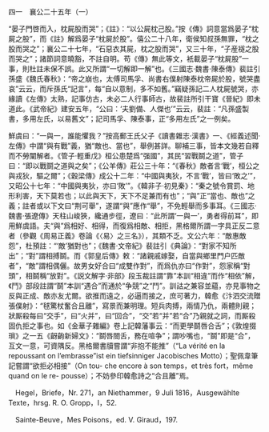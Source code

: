 四一　襄公二十五年（一）

“晏子門啓而入，枕屍股而哭”；《註》：“以公屍枕己股。”按《傳》詞意當爲晏子“枕屍之股”，而《註》解爲晏子“枕屍於股”。僖公二十八年，衛侯知叔孫無罪，“枕之股而哭之”；襄公二十七年，“石惡衣其屍，枕之股而哭”，又三十年，“子産襚之股而哭之”；諸節詞意曉豁，不註自明。苟《傳》無此等文，衹載晏子“枕屍股”一事，則杜註未保不誤。此又所謂“一切解即一解”也。《三國志·魏書·陳泰傳》裴註引孫盛《魏氏春秋》：“帝之崩也，太傅司馬孚、尚書右僕射陳泰枕帝屍於股，號哭盡哀”云云，而斥孫氏“記言”，每“自以意制，多不如舊。”竊疑孫記二人枕屍號哭，亦緣讀《左傳》太熟，記事仿古，未必二人行事師古，故裴註所引干寶《晉紀》即未道此。《武帝紀》建安五年，“公曰：‘夫劉備、人傑也’”云云，裴註：“凡孫盛製書，多用左氏，以易舊文”；記司馬孚、陳泰事，正“多用左氏”之一例矣。

鮮虞曰：“一與一，誰能懼我？”按高郵王氏父子《讀書雜志·漢書》一、《經義述聞·左傳》中謂“與有戰”義，猶“敵也、當也”，舉例甚詳。聊補三事，皆本文幾若自釋而不勞闡解者。《管子·輕重戊》桓公患楚爲“强國”，其民“習戰鬬之道”，管子曰：“即以戰鬬之道與之矣”；《公羊傳》莊公三十年：“《春秋》敵者言‘戰’，桓公之與戎狄，驅之爾”；《穀梁傳》成公十二年：“中國與夷狄，不言‘戰’，皆曰‘敗之’”，又昭公十七年：“中國與夷狄，亦曰‘敗’”。《韓非子·初見秦》：“秦之號令賞罰、地形利害，天下莫若也；以此與天下，天下不足兼而有也”；“與”正“當也、敵也”之義；註者或以下文曰“荆可舉”，遂謂“與”應作“舉”，不免輕舉而多事耳。《三國志·魏書·張遼傳》天柱山峻狹，纔通步徑，遼曰：“此所謂‘一與一’，勇者得前耳”，即用鮮虞語。夫“與”爲相好、相得，而復爲相敵、相拒，黑格爾所謂一字具正反二意者（參觀《周易正義》卷論《〈易〉之三名》），其類不乏。文公六年：“敵惠敵怨”，杜預註：“‘敵’猶對也”；《魏書·文帝紀》裴註引《典論》：“對家不知所出”；“對”謂相搏鬬。而《郭皇后傳》敕：“諸親戚嫁娶，自當與鄉里門户匹敵者”，“敵”謂相偶儷。故男女好合曰“成雙作對”，而爲仇亦曰“作對”，怨家稱“對頭”，相鬬稱“放對”。《説文解字·非部》段玉裁註謂“靠”本訓“相違”而作“相依”解，《鬥》部段註謂“鬬”本訓“遇合”而通於“争競”之“鬥”。訓詁之兼容並藴，亦見事物之反與正成、敵亦友尤爾。欲推而遠之，必逼而接之，庶可著力，韓愈《汴泗交流贈張僕射》：“毬驚杖奮合且離”，寫景而兼明理。短兵肉搏，兩情乃仇，兩體則親；狀厮殺每曰“交手”，曰“火并”，曰“回合”，“交”若“并”若“合”乃親就之詞，而厮殺固仇拒之事也。如《金華子雜編》卷上記韓藩事云：“而更學鬬唇合舌”；《敦煌掇瑣》之一五《齖齣新婦文》：“鬬唇閤舌，務在喧争”；謂吵嘴也，“鬬”即是“合”，互文一意，可資隅反。黑格爾書牘嘗謂“非抱不能推”（“La vérité en la repoussant on l’embrasse”ist ein tiefsinniger Jacobisches Motto）；聖佩韋筆記嘗謂“欲拒必相接”（On tou-
che encore à son temps，et très fort，même quand on le re-
pousse）；不妨參印韓愈詩之“合且離”焉。











　Hegel，Briefe，Nr. 271，an Niethammer，9 Juli 1816，Ausgewählte Texte，hrsg. R. O. Gropp，I，52.

　Sainte-Beuve，Mes Poisons，ed. V. Giraud，197.